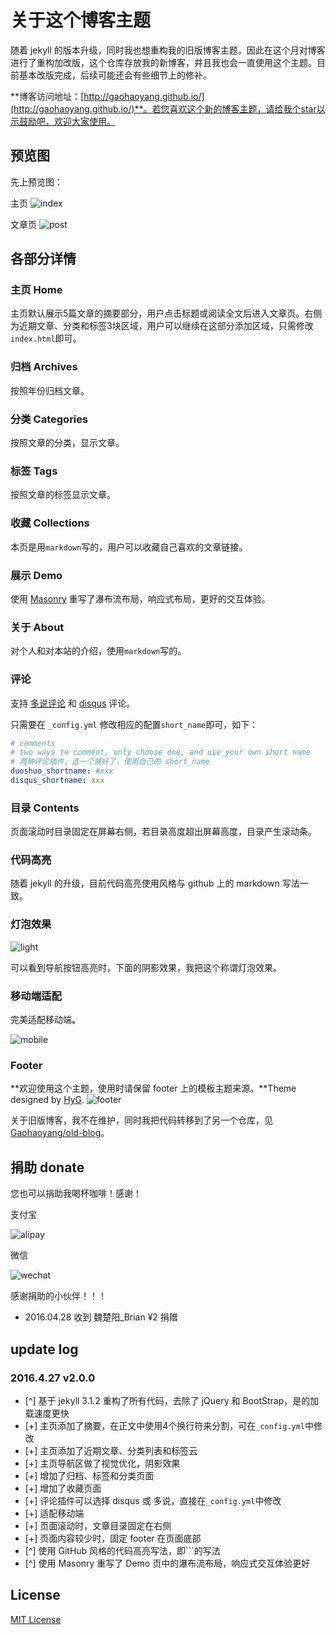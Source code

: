 # 关于这个博客主题

随着 jekyll 的版本升级，同时我也想重构我的旧版博客主题，因此在这个月对博客进行了重构加改版，这个仓库存放我的新博客，并且我也会一直使用这个主题。目前基本改版完成，后续可能还会有些细节上的修补。

**博客访问地址：[http://gaohaoyang.github.io/](http://gaohaoyang.github.io/)**。若您喜欢这个新的博客主题，请给我个star以示鼓励吧，欢迎大家使用。


## 预览图

先上预览图：

主页
![index](http://ww3.sinaimg.cn/large/7011d6cfjw1f3bdli86awj211k0oyqen.jpg)

文章页
![post](http://ww4.sinaimg.cn/large/7011d6cfjw1f3bdmzb9v6j210p0j7gwn.jpg)

## 各部分详情

### 主页 Home

主页默认展示5篇文章的摘要部分，用户点击标题或阅读全文后进入文章页。右侧为近期文章、分类和标签3块区域，用户可以继续在这部分添加区域，只需修改`index.html`即可。

### 归档 Archives

按照年份归档文章。

### 分类 Categories

按照文章的分类，显示文章。

### 标签 Tags

按照文章的标签显示文章。

### 收藏 Collections

本页是用`markdown`写的，用户可以收藏自己喜欢的文章链接。

### 展示 Demo

使用 [Masonry](http://masonry.desandro.com/) 重写了瀑布流布局，响应式布局，更好的交互体验。

### 关于 About

对个人和对本站的介绍，使用`markdown`写的。

### 评论

支持 [多说评论](http://duoshuo.com/) 和 [disqus](https://disqus.com/) 评论。

只需要在 `_config.yml` 修改相应的配置`short_name`即可，如下：

```yml
# comments
# two ways to comment, only choose one, and use your own short name
# 两种评论插件，选一个就好了，使用自己的 short_name
duoshuo_shortname: #xxx
disqus_shortname: xxx
```

### 目录 Contents

页面滚动时目录固定在屏幕右侧，若目录高度超出屏幕高度，目录产生滚动条。

### 代码高亮

随着 jekyll 的升级，目前代码高亮使用风格与 github 上的 markdown 写法一致。

### 灯泡效果

![light](http://ww3.sinaimg.cn/large/7011d6cfjw1f3be6y4vp3j209i02rweg.jpg)

可以看到导航按钮高亮时，下面的阴影效果，我把这个称谓灯泡效果。

### 移动端适配

完美适配移动端。

![mobile](http://ww4.sinaimg.cn/large/7011d6cfjw1f3bebnzxkpj20ah0fzgp4.jpg)

### Footer

**欢迎使用这个主题，使用时请保留 footer 上的模板主题来源。**Theme designed by [HyG](https://github.com/gaohaoyang).
![footer](http://ww3.sinaimg.cn/large/7011d6cfjw1f3bepd8002j20hl02ct95.jpg)

关于旧版博客，我不在维护，同时我把代码转移到了另一个仓库，见 [Gaohaoyang/old-blog](https://github.com/Gaohaoyang/old-blog)。

## 捐助 donate

您也可以捐助我喝杯咖啡！感谢！

支付宝

![alipay](http://ww2.sinaimg.cn/large/7011d6cfjw1f3bk8ikzoij20740743z5.jpg)

微信

![wechat](http://ww2.sinaimg.cn/large/7011d6cfjw1f3bkdw3bslj206z06q3z6.jpg)

感谢捐助的小伙伴！！！
* 2016.04.28 收到 魏楚阳_Brian ¥2 捐赠

## update log

<!-- ### 2016

* [^] 优化代码，将页面中的大段评论相关代码抽离出来，放入`comments.html`
* [+] 添加百度统计和Google分析代码，在`_config.yml`中配置相关参数即可
 -->

### 2016.4.27 v2.0.0

* [^] 基于 jekyll 3.1.2 重构了所有代码，去除了 jQuery 和 BootStrap，是的加载速度更快
* [+] 主页添加了摘要，在正文中使用4个换行符来分割，可在`_config.yml`中修改
* [+] 主页添加了近期文章、分类列表和标签云
* [+] 主页导航区做了视觉优化，阴影效果
* [+] 增加了归档、标签和分类页面
* [+] 增加了收藏页面
* [+] 评论插件可以选择 disqus 或 多说，直接在`_config.yml`中修改
* [+] 适配移动端
* [+] 页面滚动时，文章目录固定在右侧
* [+] 页面内容较少时，固定 footer 在页面底部
* [^] 使用 GitHub 风格的代码高亮写法，即```的写法
* [^] 使用 Masonry 重写了 Demo 页中的瀑布流布局，响应式交互体验更好

## License

[MIT License](https://github.com/Gaohaoyang/gaohaoyang.github.io/blob/master/LICENSE.md)
